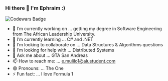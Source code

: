 ### Hi there 👋 I'm Ephraim :)

![Codewars Badge](https://www.codewars.com/users/ephraimm-zm/badges/large)

- 🔭 I’m currently working on ... getting my degree in Software Engineering from The African Leadership University.
- 🌱 I’m currently learning ... C# and .NET
- 👯 I’m looking to collaborate on ... Data Structures & Algorithms questions
- 🤔 I’m looking for help with ... Distributed Systems
- 💬 Ask me about ... GTA San Andreas
- 📫 How to reach me: ... e.mulilo1@alustudent.com
- 😄 Pronouns: ... The One
- ⚡ Fun fact: ... I love Formula 1

